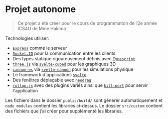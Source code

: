# Projet autonome

> Ce projet a été créer pour le cours de programmation de 12e année ICS4U de Mme Hakima

Technologies utiliser:

-   [`Express`](https://expressjs.com) comme le serveur
-   [`Socket.IO`](https://socket.io) pour la communication entre les clients
-   Des types statique rigoureusement définis avec [`Typescript`](https://www.typescriptlang.org)
-   [`three.js`](https://threejs.org/) via [`svelte-cubed`](https://svelte-cubed.vercel.app) pour les graphiques 3D
-   [`cannon-es`](https://pmndrs.github.io/cannon-es) via [`svelte-cannon`](https://svelte-cannon.bfanger.nl) pour les simulations physique
-   Le framework d'applications [`svelte`](https://svelte.dev)
-   Des fenêtres déplaçable avec [`neodrag`](https://npm.io/package/@neodrag/svelte)
-   [`rollup.js`](https://rollupjs.org) avec des plugins variés ainsi que [`kill-port`](https://npm.io/package/kill-port) pour servir l'application

Les fichiers dans le dossier `public/build/` sont générer automatiquement et `node_modules` contient les libraries ci-dessus. Le dossier `src/custom` contient des fichiers que j'ai créer pour supplémenté les libraries.
